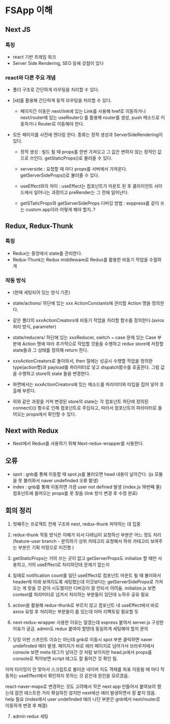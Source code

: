 # FSApp 이해

## Next JS

### 특징

- react 기반 프레임 워크
- Server Side Rendering, SEO 등에 강점이 있다

### react와 다른 주요 개념

- 폴더 구조로 간단하게 라우팅을 처리할 수 있다.
- [id]를 활용해 간단하게 동적 라우팅을 처리할 수 있다.
  - 페이지간 이동은 next/link에 있는 Link를 사용해 href로 이동하거나 next/router에 있는 useRouter() 를 활용해 router를 생성, push 메소드로 이동하거나 Router로 이동해야 한다.
- 모든 페이지를 사전에 렌더링 한다. 종류는 정적 생성과 ServerSideRendering이 있다.

  - 정적 생성 : 빌드 될 때 props를 한번 가져오고 그 값은 변하지 않는 정적인 값으로 쓰인다. getStaticProps()로 불러올 수 있다.

  - serverside : 요청할 때 마다 props를 서버에서 가져온다. getServerSideProps()로 불러올 수 있다.

  - useEffect와의 차이 : useEffect는 컴포넌트가 마운트 된 후 클라이언트 사이드에서 일어나는 과정이고 preRender는 그 전에 일어난다.

  - getSTaticProps와 getServerSideProps 디버깅 방법 : exppress를 같이 쓰는 custom app이라 어떻게 해야 할지..?

## Redux, Redux-Thunk

### 특징

- Redux는 중앙에서 state를 관리한다.
- Redux-Thunk는 Redux middleware로 Redux를 활용한 비동기 작업을 수월하게

### 작동 방식

- (현재 세팅되어 있는 방식 기준)

- state/actions/ 하단에 있는 xxx ActionConstants에 관리할 Action 명을 정의한다.

- 같은 폴더의 xxxActionCreators에 비동기 작업을 처리할 함수를 정의한다.(axios 처리 방식, parameter)

- state/reducers/ 하단에 있는 xxxReducer, switch ~ case 문에 있는 Case 부분에 Action 명에 따라 추가적으로 작업할 것들을 수행하고 redux store에 저장할 state들과 그 상태를 정의해 return 한다.

- xxxActionCreators로 돌아와서, then 절에는 성공시 수행할 작업을 정의한 type(action명)과 payload를 파라미터로 넣고 dispatch함수를 호출한다. 그럼 값을 수행하고 store의 state 들을 변경한다.

- 화면에서는 xxxActionCreators에 있는 메소드를 파라미터와 타입을 집어 넣어 호출해 부른다.

- 위와 같은 과정을 거쳐 변경된 store의 state는 각 컴포넌트 하단에 정의된 connect()() 함수로 인해 컴포넌트로 주입되고, 따라서 컴포넌트의 파라미터로 들어오는 props에서 확인할 수 있다.

## Next with Redux

- Next에서 Redux를 사용하기 위해 Next-redux-wrapper를 사용한다.

## 오류

- spot : gnb를 통해 이동할 때 spot.js를 불러오면 head 내용이 날아간다. (js 모듈을 못 불러와서 naver undefinded 오류 발생)
- index : gnb를 통해 이동하면 가끔 user not defined 발생 (index.js 16번째 줄) 컴포넌트에 들어오는 props를 못 찾음 (link 방식 변경 후 수정 완료)

## 회의 정리

1. 첫째주는 프로젝트 전체 구조와 next, redux-thunk 파악하는 데 집중

2. redux-thunk 작동 방식은 이해가 되서 다래님이 요청하신 부분은 어느 정도 처리 (feature-user branch - 문의하기 상위 카테고리 요청해서 하위 카테고리 보여주는 부분은 기획 미정으로 미진행 )

3. getStaticProps는 거의 쓰는 곳이 없고 getServerProps도 initialize 할 때만 사용하고, 거의 useEffect로 처리하던데 문제가 없는지

4. 일례로 notification count를 일단 useEffect로 컴포넌트 마운트 될 때 불러와서 header에 아래 보여지도록 세팅했는데 이것보다는 getServerSideProps로 가져오는 게 맞을 것 같아 시도했지만 디버깅이 잘 안되서 어려움. initialize.js 보면 context를 파라미터로 넘겨서 처리하는 부분들이 있던데 노하우 공유 필요

5. action을 활용해 redux-thunk로 부르지 않고 컴포넌트 내 useEffect에서 바로 axios 요청 후 처리하는 부분들이 좀 있는데 아마 리팩토링 필요할 듯

6. next-redux-wrapper 사용한 이유는 알겠는데 express 붙여서 server.js 구성한 이유가 궁금. admin도 redux 붙여야 할텐데 동일하게 세팅해야 할지 문의

7. 당장 이번 스프린트 이슈는 아닌데 gnb로 이동시 spot 부분 클릭하면 naver undefinded 에러 발생. 페이지가 바로 에러 페이지로 넘어가서 브라우저에서 console 보면 meta 태그가 날아간 것 처럼 보이지만 head.js에서 props를 console로 찍어보면 script 태그도 잘 들어간 것 확인 됨.

아마 타이밍이 안 맞아서 스크립트로 불러온 네이버 지도 객체를 좌표 이동될 때 마다 작동하는 useEffect에서 확인하지 못하는 것 같은데 원인을 모르겠음.

react-naver-maps로 변경하는 것도 고려해서 작은 next app 만들어서 붙여보려 했는데 잠깐 테스트한 거라 확실하진 않지만 next에선 에러 발생하면서 잘 붙지 않음. help 필요 (index에서 user undefinded 에러 나던 부분은 gnb에서 next/router로 이동하게 변경 후 해결)

7. admin redux 세팅
